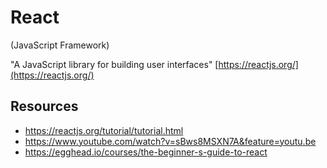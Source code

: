 # React

(JavaScript Framework)

"A JavaScript library for building user interfaces"
[https://reactjs.org/](https://reactjs.org/)

## Resources

- https://reactjs.org/tutorial/tutorial.html
- https://www.youtube.com/watch?v=sBws8MSXN7A&feature=youtu.be
- https://egghead.io/courses/the-beginner-s-guide-to-react
